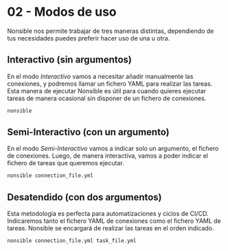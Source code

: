 # 02 - Modos de uso

Nonsible nos permite trabajar de tres maneras distintas, dependiendo de tus necesidades puedes preferir hacer uso de una u otra.


## Interactivo (sin argumentos)

En el modo _Interactivo_ vamos a necesitar añadir manualmente las conexiones, y podremos llamar un fichero YAML para realizar las tareas. Esta manera de ejecutar Nonsible es útil para cuando quieres ejecutar tareas de manera ocasional sin disponer de un fichero de conexiones.

```sh
nonsible
```


## Semi-Interactivo (con un argumento)

En el modo _Semi-Interactivo_ vamos a indicar solo un argumento, el fichero de conexiones. Luego, de manera interactiva, vamos a poder indicar el fichero de tareas que queremos ejecutar.

```sh
nonsible connection_file.yml
```

## Desatendido (con dos argumentos)

Esta metodología es perfecta para automatizaciones y ciclos de CI/CD. Indicaremos tanto el fichero YAML de conexiones como el fichero YAML de tareas. Nonsible se encargará de realizar las tareas en el orden indicado.

```sh
nonsible connection_file.yml task_file.yml
```

